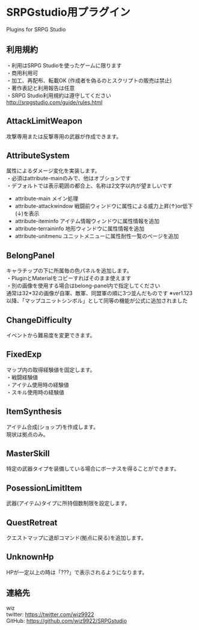# SRPGstudio用プラグイン
Plugins for SRPG Studio  

## 利用規約
・利用はSRPG Studioを使ったゲームに限ります  
・商用利用可  
・加工、再配布、転載OK (作成者を偽るのとスクリプトの販売は禁止)  
・著作表記と利用報告は任意  
・SRPG Studio利用規約は遵守してください  
http://srpgstudio.com/guide/rules.html  

## AttackLimitWeapon
攻撃専用または反撃専用の武器が作成できます。  

## AttributeSystem
属性によるダメージ変化を実装します。  
・必須はattribute-mainのみで、他はオブションです  
・デフォルトでは表示範囲の都合上、名称は2文字以内が望ましいです
* attribute-main
メイン処理
* attribute-attackwindow
 戦闘前ウィンドウに属性による威力上昇(↑)or低下(↓)を表示
* attribute-iteminfo
 アイテム情報ウィンドウに属性情報を追加
* attribute-terraininfo
 地形ウィンドウに属性情報を追加
* attribute-unitmenu
 ユニットメニューに属性耐性一覧のページを追加  

## BelongPanel
キャラチップの下に所属毎の色パネルを追加します。  
・PluginとMaterialをコピーすればそのまま使えます  
・別の画像を使用する場合はbelong-panel内で指定してください  
 通常は32*32の画像が自軍、敵軍、同盟軍の順に3つ並んだものです
 ※ver1.123以降、「マップユニットシンボル」として同等の機能が公式に追加されました

## ChangeDifficulty
イベントから難易度を変更できます。  

## FixedExp
マップ内の取得経験値を固定します。  
・戦闘経験値  
・アイテム使用時の経験値  
・スキル使用時の経験値  

## ItemSynthesis
アイテム合成(ショップ)を作成します。  
現状は拠点のみ。  

## MasterSkill
特定の武器タイプを装備している場合にボーナスを得ることができます。

## PosessionLimitItem
武器(アイテム)タイプに所持個数制限を設定します。

## QuestRetreat
クエストマップに退却コマンド(拠点に戻る)を追加します。

## UnknownHp
HPが一定以上の時は「???」で表示されるようになります。  

## 連絡先
wiz  
twitter: https://twitter.com/wiz9922  
GitHub: https://github.com/wiz9922/SRPGstudio  
